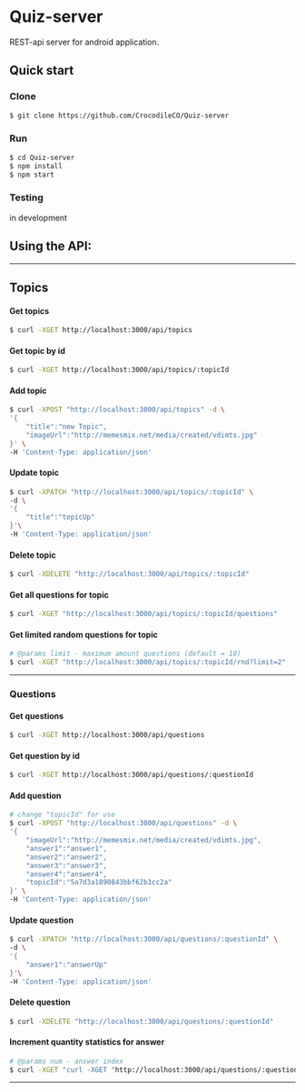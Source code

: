 # Quiz-server

REST-api server for android application.

## Quick start

### Clone
```sh
$ git clone https://github.com/CrocodileCO/Quiz-server
```

### Run
```sh
$ cd Quiz-server
$ npm install
$ npm start
```

### Testing

in development

## Using the API:
-------------
## Topics
#### Get topics
``` sh
$ curl -XGET http://localhost:3000/api/topics
```
#### Get topic by id
``` sh
$ curl -XGET http://localhost:3000/api/topics/:topicId
```
#### Add topic
```sh
$ curl -XPOST "http://localhost:3000/api/topics" -d \
'{ 
    "title":"new Topic",
    "imageUrl":"http://memesmix.net/media/created/vdimts.jpg" 
}' \
-H 'Content-Type: application/json'
```
#### Update topic
``` sh
$ curl -XPATCH "http://localhost:3000/api/topics/:topicId" \
-d \
'{
    "title":"topicUp"
}'\
-H 'Content-Type: application/json'
```
#### Delete topic
``` sh
$ curl -XDELETE "http://localhost:3000/api/topics/:topicId"
```
#### Get all questions for topic
``` sh
$ curl -XGET "http://localhost:3000/api/topics/:topicId/questions"
```
#### Get limited random questions for topic
``` sh
# @params limit - maximum amount questions (default = 10)
$ curl -XGET "http://localhost:3000/api/topics/:topicId/rnd?limit=2"
```
-------------
### Questions 
#### Get questions
``` sh
$ curl -XGET http://localhost:3000/api/questions
```
#### Get question by id
``` sh
$ curl -XGET http://localhost:3000/api/questions/:questionId
```
#### Add question 
```sh
# change "topicId" for use
$ curl -XPOST "http://localhost:3000/api/questions" -d \
'{
    "imageUrl":"http://memesmix.net/media/created/vdimts.jpg",
    "answer1":"answer1",
    "answer2":"answer2",
    "answer3":"answer3",
    "answer4":"answer4",
    "topicId":"5a7d3a1890843bbf62b1cc2a"
}' \
-H 'Content-Type: application/json'
```
#### Update question
``` sh
$ curl -XPATCH "http://localhost:3000/api/questions/:questionId" \
-d \
'{
    "answer1":"answerUp"
}'\
-H 'Content-Type: application/json'
```
#### Delete question
``` sh
$ curl -XDELETE "http://localhost:3000/api/questions/:questionId"
```
#### Increment quantity statistics for answer
``` sh
# @params num - answer index 
$ curl -XGET "curl -XGET "http://localhost:3000/api/questions/:questionId/inc_quantity?num=1"
```

-------------

### 
